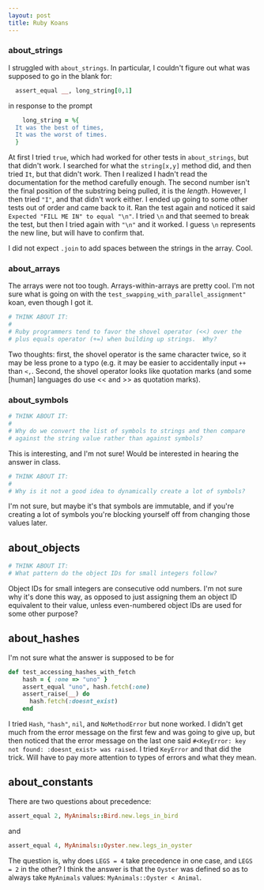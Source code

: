 ```yaml
---
layout: post
title: Ruby Koans
---
```


### about_strings

I struggled with ```about_strings```. In particular, I couldn't figure out what was supposed to go in the blank for: 
```ruby 
  assert_equal __, long_string[0,1]
```
in response to the prompt
```ruby
    long_string = %{
  It was the best of times,
  It was the worst of times.
  }
```
At first I tried ``` true ```, which had worked for other tests in ```about_strings```, but that didn't work. I searched for what the ```string[x,y]``` method did, and then tried ```It```, but that didn't work. Then I realized I hadn't read the documentation for the method carefully enough. The second number isn't the final position of the substring being pulled, it is the *length*. However, I then tried ```"I"```, and that didn't work either. I ended up going to some other tests out of order and came back to it. Ran the test again and noticed it said ```Expected "FILL ME IN" to equal "\n"```. I tried ```\n``` and that seemed to break the test, but then I tried again with ```"\n"``` and it worked. I guess ```\n``` represents the new line, but will have to confirm that.

I did not expect ```.join``` to add spaces between the strings in the array. Cool.

### about_arrays

The arrays were not too tough. Arrays-within-arrays are pretty cool. I'm not sure what is going on with the ```test_swapping_with_parallel_assignment"``` koan, even though I got it.

```ruby
# THINK ABOUT IT:
#
# Ruby programmers tend to favor the shovel operator (<<) over the
# plus equals operator (+=) when building up strings.  Why?
```

Two thoughts: first, the shovel operator is the same character twice, so it may be less prone to a typo (e.g. it may be easier to accidentally input ```++``` than ```<,```. Second, the shovel operator looks like quotation marks (and some [human] languages do use << and >> as quotation marks).

### about_symbols

```ruby
# THINK ABOUT IT:
#
# Why do we convert the list of symbols to strings and then compare
# against the string value rather than against symbols?
```

This is interesting, and I'm not sure! Would be interested in hearing the answer in class.

```ruby
# THINK ABOUT IT:
# 
# Why is it not a good idea to dynamically create a lot of symbols?
```

I'm not sure, but maybe it's that symbols are immutable, and if you're creating a lot of symbols you're blocking yourself off from changing those values later.

## about_objects

```ruby
# THINK ABOUT IT:
# What pattern do the object IDs for small integers follow?
```

Object IDs for small integers are consecutive odd numbers. I'm not sure why it's done this way, as opposed to just assigning them an object ID equivalent to their value, unless even-numbered object IDs are used for some other purpose?

## about_hashes

I'm not sure what the answer is supposed to be for
```ruby
def test_accessing_hashes_with_fetch
    hash = { :one => "uno" }
    assert_equal "uno", hash.fetch(:one)
    assert_raise(__) do
      hash.fetch(:doesnt_exist)
    end
```
I tried ```Hash```, ```"hash"```, ```nil```, and ```NoMethodError``` but none worked. I didn't get much from the error message on the first few and was going to give up, but then noticed that the error message on the last one said ```#<KeyError: key not found: :doesnt_exist> was raised```. I tried ```KeyError``` and that did the trick. Will have to pay more attention to types of errors and what they mean.

## about_constants

There are two questions about precedence:
```ruby
assert_equal 2, MyAnimals::Bird.new.legs_in_bird
```
and
```ruby
assert_equal 4, MyAnimals::Oyster.new.legs_in_oyster
```
The question is, why does ```LEGS = 4``` take precedence in one case, and ```LEGS = 2``` in the other? I think the answer is that the ```Oyster``` was defined so as to always take ```MyAnimals``` values: ```MyAnimals::Oyster < Animal```.

